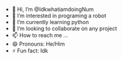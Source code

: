 - 👋 Hi, I’m @IdkwhatiamdoingNum
- 👀 I’m interested in programing a robot
- 🌱 I’m currently learning python
- 💞️ I’m looking to collaborate on any project
- 📫 How to reach me ...
- 😄 Pronouns: He/Him
- ⚡ Fun fact: Idk

<!---
IdkwhatiamdoingNum/IdkwhatiamdoingNum is a ✨ special ✨ repository because its `README.md` (this file) appears on your GitHub profile.
You can click the Preview link to take a look at your changes.
--->
